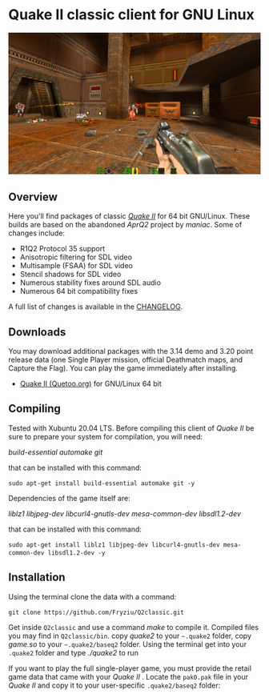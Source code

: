 <!-- Name: Quake2 classic -->

# Quake II classic client for GNU Linux

![Quake II classic for Linux](github-screenshot.jpg)

## Overview

Here you'll find packages of classic _[Quake II](http://en.wikipedia.org/wiki/Quake_II)_ for 64 bit GNU/Linux.
These builds are based on the abandoned *AprQ2* project by _maniac_.
Some of changes include:

 * R1Q2 Protocol 35 support
 * Anisotropic filtering for SDL video
 * Multisample (FSAA) for SDL video
 * Stencil shadows for SDL video
 * Numerous stability fixes around SDL audio
 * Numerous 64 bit compatibility fixes

A full list of changes is available in the [CHANGELOG](CHANGELOG).

## Downloads

You may download additional packages with the 3.14 demo and 3.20 point release data (one Single Player mission, official Deathmatch maps, and Capture the Flag). You can play the game immediately after installing.

 * [Quake II (Quetoo.org)](http://quetoo.org/files/quake2-quetoo.org-x86_64.tar.gz) for GNU/Linux 64 bit

## Compiling

Tested with Xubuntu 20.04 LTS.
Before compiling this client of _Quake II_ 
be sure to prepare your system for compilation, you will need:

_build-essential automake git_

that can be installed with this command:

    sudo apt-get install build-essential automake git -y

Dependencies of the game itself are:

_liblz1 libjpeg-dev libcurl4-gnutls-dev mesa-common-dev libsdl1.2-dev_ 

that can be installed with this command:

    sudo apt-get install liblz1 libjpeg-dev libcurl4-gnutls-dev mesa-common-dev libsdl1.2-dev -y

## Installation

Using the terminal clone the data with a command:

    git clone https://github.com/Fryziu/Q2classic.git

Get inside `Q2classic` and use a command _make_ to compile it.
Compiled files you may find in `Q2classic/bin`.
copy _quake2_ to your `~.quake2` folder,
copy _game.so_ to your `~.quake2/baseq2` folder.
Using the terminal get into your `.quake2` folder and type _./quake2_ to run

If you want to play the full single-player game, you must provide the retail game data that came with your _Quake II_ .
Locate the `pak0.pak` file in your _Quake II_ and copy it to your user-specific `.quake2/baseq2` folder:
  
    
